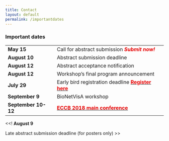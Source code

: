 ```yaml
---
title: Contact
layout: default
permalink: /importantdates
---
```




### Important dates

<table style="width 100%">
<tr><td><b>May 15</b></td>
  <td>Call for abstract submission <b><i><font color="#e60000">Submit now!</font></i></b></td></tr>
<tr><td><b>August 10</b></td>
  <td>Abstract submission deadline</td></tr>
<tr><td><b>August 12</b></td>
  <td>Abstract acceptance notification</td></tr>
<tr><td><b>August 12</b></td>
  <td>Workshop’s final program announcement</td></tr>
<tr><td><b>July 29</b></td>
  <td>Early bird registration deadline <b><a href="http://eccb18.org/registration/"><font color="#e60000">Register here</font></a></b></td></tr>
<tr><td><b>September 9</b></td>
  <td>BioNetVisA workshop</td></tr>
<tr><td><b>September 10-12</b></td>
  <td><b><a href= "http://eccb18.org/"><font color="#e60000">ECCB 2018 main conference</font></a></b></td></tr>
</table>

<<! <tr><td><b>August 9</b></td>
  <td>Late abstract submission deadline (for posters only)</td></tr> >>
